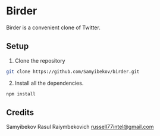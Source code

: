 Birder
======

Birder is a convenient clone of Twitter.

## Setup

1. Clone the repository

```bash
git clone https://github.com/Samyibekov/birder.git
```

2. Install all the dependencies.

```bash
npm install
```

## Credits

Samyibekov Rasul Raiymbekovich <russell77intel@gmail.com>